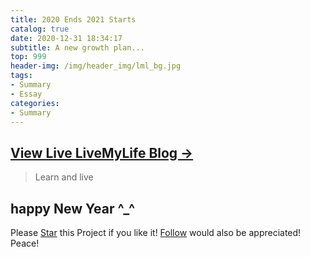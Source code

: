 ```yaml
---
title: 2020 Ends 2021 Starts
catalog: true
date: 2020-12-31 18:34:17
subtitle: A new growth plan...
top: 999
header-img: /img/header_img/lml_bg.jpg
tags:
- Summary
- Essay
categories:
- Summary
---
```

 

## [View Live LiveMyLife Blog →](https://evan-lin9.gitee.io)

>Learn and live
>

## happy New Year ^\_^

Please [Star](https://github.com/evan-lin9/Front-end-learning.git) this Project if you like it! [Follow](https://github.com/evan-lin9) would also be appreciated! Peace!

